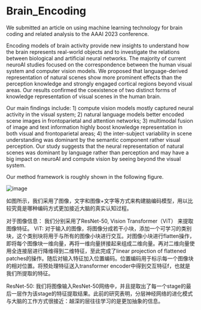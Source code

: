# Brain_Encoding

We submitted an article on using machine learning technology for brain coding and related analysis to the AAAI 2023 conference.

Encoding models of brain activity provide new insights to understand how the brain represents real-world objects and to investigate the relations between biological and artificial neural networks. The majority of current neuroAI studies focused on the correspondence between the human visual system and computer vision models. We proposed that language-derived representation of natural scenes show more prominent effects than the perception knowledge and strongly engaged cortical regions beyond visual areas. Our results confirmed the coexistence of two distinct forms of knowledge representation of visual scenes in the human brain. 

Our main findings include: 1) compute vision models mostly captured neural activity in the visual system; 2) natural language models better encoded scene images in frontoparietal and attention networks; 3) multimodal fusion of image and text information highly boost knowledge representation in both visual and frontoparietal areas; 4) the inter-subject variability in scene understanding was dominant by the semantic component rather visual perception. Our study suggests that the neural representation of natural scenes was dominant by language rather than perception and may have a big impact on neuroAI and compute vision by seeing beyond the visual system.

Our method framework is roughly shown in the following figure.

![image](https://github.com/yzhlxg812/Brain_Encoding/assets/42958127/689ffb8c-b5bb-4ce4-8628-190345a6d6a9)

如图所示，我们采用了图像，文字和图像+文字等方式来构建脑编码模型，用以比较究竟是哪种编码方式更加接近大脑的真实认知过程。

对于图像信息：
    我们分别采用了ResNet-50, Vision Transformer（ViT） 来提取图像特征。
ViT:
    对于输入的图像，将图像分成若干小块，添加一个可学习的类别块，这个类别块将用于与所有的图像小块进行交互。对图像小块进行flatten操作，即将每个图像块一维向量，再将一维向量拼接起来组成二维向量。再对二维向量使用全连接层进行降维得到二维特征，至此完成了linear projection of flattened patches的操作。随后对输入特征加入位置编码。位置编码用于标示每一个图像块的相对位置。将预处理特征送入transformer encoder中得到交互特征f，也就是我们所提取的特征。

ResNet-50:
    我们将图像输入ResNet-50网络中，并且提取出了每一个stage的最后一层作为该stage的特征提取结果。此前的研究表明，分层神经网络的进化模式与大脑的工作方式很接近：越深的层往往学习的是更加抽象的信息。
